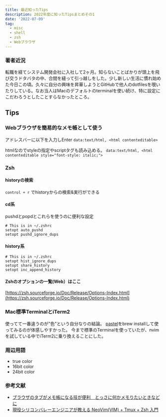 ```yaml
---
title: 最近知ったTips
description: 2022年度に知ったTipsまとめその1
date: '2022-07-09'
tag:
  - misc
  - shell
  - zsh
  - Webブラウザ
---
```


### 著者近況
転職を経てシステム開発会社に入社して2ヶ月。知らないことばかりが頭上を飛び交うドタバタの中、合間を縫って引っ越しをした。少し新しい生活に慣れ始めた今日この頃。久々に自分の興味を昇華しようとGitHubで他人のdotfilesを覗いたりしている。なお当人はMacのデフォルトのterminalを使い続け、特に設定にこだわろうとしたことすらなかったところ。

## Tips

### Webブラウザを簡易的なメモ帳として使う
アドレスバーに以下を入力しEnter
`data:text/html, <html contenteditable>`

htmlなのでstyleの指定やscriptタグも読み込める。
`data:text/html, <html contenteditable style="font-style: italic;">`

### Zsh
#### historyの検索
`control + r` でhistoryからの検索&実行ができる

#### cd系
pushdとpopdとこれらを使うのに便利な設定
```shell
# This is in ~/.zshrc
setopt auto_pushd
setopt pushd_ignore_dups
```

#### history系
```shell
# This is in ~/.zshrc
setopt hist_ignore_dups
setopt share_history
setopt inc_append_history
```

#### Zshのオプションの一覧(Web）はここ
[https://zsh.sourceforge.io/Doc/Release/Options-Index.html](https://zsh.sourceforge.io/Doc/Release/Options-Index.html)


### Mac標準TerminalとiTerm2
使ってて一番違うのが"色"という自分なりの結論。
[pastel](https://github.com/sharkdp/pastel)をbrew installして使ってみるのが体感しやすかった。
今まで標準のTerminalを使っていたが、nvimを試している中でiTerm2に乗り換えることにした。


### 周辺用語
- true color 
- 16bit color 
- 24bit color

### 参考文献
- [ブラウザのタブがメモ帳になる技が便利　とっさに何かメモりたいときなどに](https://nlab.itmedia.co.jp/nl/articles/2207/06/news129.html)
- [現役シリコンバレーエンジニアが教える NeoVim(VIM) + Tmux + Zsh 入門](https://www.udemy.com/course/vim-tmux-zsh/)